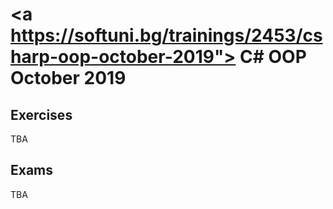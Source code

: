 # <a https://softuni.bg/trainings/2453/csharp-oop-october-2019"> C# OOP October 2019<p></a>

## Exercises
TBA
## Exams
TBA
